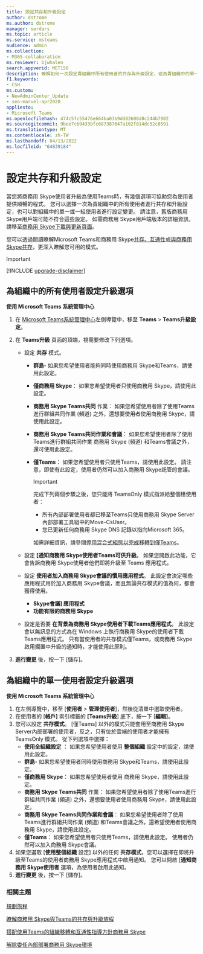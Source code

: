 ```yaml
---
title: 設定共存和升級設定
author: dstrome
ms.author: dstrome
manager: serdars
ms.topic: article
ms.service: msteams
audience: admin
ms.collection:
- M365-collaboration
ms.reviewer: bjwhalen
search.appverid: MET150
description: 瞭解如何一次設定貴組織中所有使用者的共存與升級設定，或為貴組織中的單一或一組使用者設定共存和升級設定。
f1.keywords:
- CSH
ms.custom:
- NewAdminCenter_Update
- seo-marvel-apr2020
appliesto:
- Microsoft Teams
ms.openlocfilehash: 474c5fc55476e664ba03b9dd82608d8c244b7982
ms.sourcegitcommit: 9bee7cb9433bfc687387647a102f814dc52c8591
ms.translationtype: MT
ms.contentlocale: zh-TW
ms.lasthandoff: 04/13/2022
ms.locfileid: "64839184"
---
```

# <a name="set-your-coexistence-and-upgrade-settings"></a>設定共存和升級設定


當您將商務用 Skype使用者升級為使用Teams時，有幾個選項可協助您為使用者提供順暢的程式。 您可以選擇一次為貴組織中的所有使用者進行共存和升級設定，也可以對組織中的單一或一組使用者進行設定變更。 請注意，舊版商務用 Skype用戶端可能不符合這些設定。 如需商務用 Skype用戶端版本的詳細資訊，請移至[商務用 Skype下載與更新頁面](/skypeforbusiness/software-updates)。 

您可以透過閱讀瞭解Microsoft Teams和商務用 Skype[共存、互通性](teams-and-skypeforbusiness-coexistence-and-interoperability.md)或[與商務用 Skype共存](coexistence-chat-calls-presence.md)，更深入瞭解您可用的模式。  

> [!IMPORTANT]
> [!INCLUDE [upgrade-disclaimer](includes/upgrade-disclaimer.md)]


## <a name="set-upgrade-options-for-all-users-in-your-organization"></a>為組織中的所有使用者設定升級選項

 **使用 Microsoft Teams 系統管理中心**

1. 在 [Microsoft Teams系統管理中心](https://admin.teams.microsoft.com/)左側導覽中，移至 **Teams**  >  **Teams升級設定**。 

2. 在 **Teams升級** 頁面的頂端，視需要修改下列選項。

    - 設定 **共存** 模式。
        - **群島**- 如果您希望使用者能夠同時使用商務用 Skype和Teams，請使用此設定。
        - **僅商務用 Skype**： 如果您希望使用者只使用商務用 Skype，請使用此設定。
        - **商務用 Skype Teams共同** 作業： 如果您希望使用者除了使用Teams進行群組共同作業 (頻道) 之外，還想要使用者使用商務用 Skype，請使用此設定。
        - **商務用 Skype Teams共同作業和會議**： 如果您希望使用者除了使用Teams進行群組共同作業 商務用 Skype (頻道) 和Teams會議之外，還可使用此設定。
        - **僅Teams**： 如果您希望使用者只使用Teams，請使用此設定。 請注意，即使有此設定，使用者仍然可以加入商務用 Skype託管的會議。

          > [!IMPORTANT]
          > 完成下列兩個步驟之後，您只能將 TeamsOnly 模式指派給整個租使用者：
          >  - 所有內部部署使用者都已移至Teams只使用商務用 Skype Server內部部署工具組中的Move-CsUser。
          >  - 您已更新任何商務用 Skype DNS 記錄以指向Microsoft 365。 
          >
          > 如需詳細資訊，請參閱[停用混合式組態以完成移轉到僅Teams](/skypeforbusiness/hybrid/cloud-consolidation-disabling-hybrid)。
        
    - 設定 **[通知商務用 Skype使用者Teams可供升級**。 如果您開啟此功能，它會告訴商務用 Skype使用者他們即將升級至 Teams 應用程式。

    - 設定 **使用者加入商務用 Skype會議的慣用應用程式**。 此設定會決定哪些應用程式用於加入商務用 Skype會議，而且無論共存模式的值為何，都會獲得使用。
      - **Skype會議] 應用程式**
      - **功能有限的商務用 Skype**

    - 設定是否要 **在背景為商務用 Skype使用者下載Teams應用程式**。 此設定會以無訊息的方式為在 Windows 上執行商務用 Skype的使用者下載Teams應用程式。 只有當使用者的共存模式僅Teams，或商務用 Skype啟用擱置中升級的通知時，才能使用此原則。

3. **進行變更** 後，按一下 [儲存]。

## <a name="set-upgrade-options-for-a-single-user-in-your-organization"></a>為組織中的單一使用者設定升級選項

 **使用 Microsoft Teams 系統管理中心**

1. 在左側導覽中，移至 [**使用者**  >  **管理使用者**]，然後從清單中選取使用者。 
2. 在使用者的 [**帳戶]** 索引標籤的 **[Teams升級**] 底下，按一下 [**編輯]**。
3. 您可以設定 **共存模式**。 [僅Teams] 以外的模式只能套用至商務用 Skype Server內部部署的使用者，反之，只有位於雲端的使用者才能擁有 TeamsOnly 模式。  從下列選項中選擇：
     - **使用全組織設定** ： 如果您希望使用者使用 **整個組織** 設定中的設定，請使用此設定。 
     - **群島**- 如果您希望使用者同時使用商務用 Skype和Teams，請使用此設定。 
     - **僅商務用 Skype**： 如果您希望使用者使用 商務用 Skype，請使用此設定。
     - **商務用 Skype Teams共同** 作業： 如果您希望使用者除了使用Teams進行群組共同作業 (頻道) 之外，還想要使用者使用商務用 Skype，請使用此設定。
      - **商務用 Skype Teams共同作業和會議**： 如果您希望使用者除了使用Teams進行群組共同作業 (頻道) 和Teams會議之外，還希望使用者使用商務用 Skype，請使用此設定。
     - **僅Teams**： 如果您希望使用者只使用Teams，請使用此設定。 使用者仍然可以加入商務用 Skype會議。
4. 如果您選取 [**使用整個組織** 設定] 以外的任何 **共存模式**，您可以選擇在即將升級至Teams的使用者商務用 Skype應用程式中啟用通知。 您可以開啟 [**通知商務用 Skype使用者** 選項，為使用者啟用此通知。
5. **進行變更** 後，按一下 [儲存]。

### <a name="related-topics"></a>相關主題
[規劃旅程](upgrade-plan-journey.md)

[瞭解商務用 Skype與Teams的共存與升級旅程](upgrade-and-coexistence-of-skypeforbusiness-and-teams.md)

[搭配使用Teams的組織移轉和互通性指導方針商務用 Skype](migration-interop-guidance-for-teams-with-skype.md)

[解除委任內部部署商務用 Skype環境](/skypeforbusiness/hybrid/decommission-on-prem-overview)

